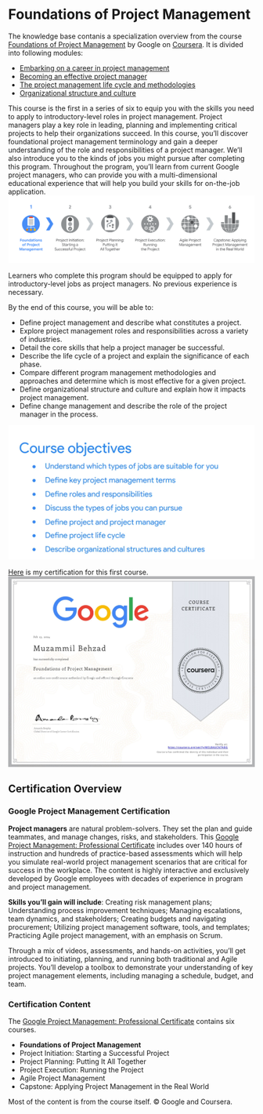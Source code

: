 # Foundations of Project Management
The knowledge base contanis a specialization overview from the course [Foundations of Project Management](https://www.coursera.org/learn/project-management-foundations/) by Google on [Coursera](https://www.coursera.org/). It is divided into following modules:
- [Embarking on a career in project management](Embarking%20on%20a%20career%20in%20project%20management.md)
- [Becoming an effective project manager](Becoming%20an%20effective%20project%20manager.md)
- [The project management life cycle and methodologies](The%20project%20management%20life%20cycle%20and%20methodologies.md)
- [Organizational structure and culture](Organizational%20structure%20and%20culture.md)

This course is the first in a series of six to equip you with the skills you need to apply to introductory-level roles in project management. Project managers play a key role in leading, planning and implementing critical projects to help their organizations succeed. In this course, you’ll discover foundational project management terminology and gain a deeper understanding of  the role and responsibilities of a project manager. We’ll also introduce you to the kinds of jobs you might pursue after completing this program. Throughout the program, you’ll learn from current Google project managers, who can provide you with a multi-dimensional educational experience that will help you build your skills  for on-the-job application. 
![](imgs/info.png)

Learners who complete this program should be equipped to apply for introductory-level jobs as project managers. No previous experience is necessary.

By the end of this course, you will be able to:
- Define project management and describe what constitutes a project.
- Explore project management roles and responsibilities across a variety of industries.
- Detail the core skills that help a project manager be successful.
- Describe the life cycle of a project and explain the significance of each phase.
- Compare different program management methodologies and approaches and determine which is most effective for a given project.
- Define organizational structure and culture and explain how it impacts project management. 
- Define change management and describe the role of the project manager in the process.

![](imgs/module1.png)


[Here](https://www.coursera.org/account/accomplishments/verify/WEL8AUCN7ABG) is my certification for this first course.
![](imgs/course1.JPG)


## Certification Overview
###  Google Project Management Certification
**Project managers** are natural problem-solvers. They set the plan and guide teammates, and manage changes, risks, and stakeholders. This [Google Project Management: Professional Certificate](https://www.coursera.org/professional-certificates/google-project-management) includes over 140 hours of instruction and hundreds of practice-based assessments which will help you simulate real-world project management scenarios that are critical for success in the workplace. The content is highly interactive and exclusively developed by Google employees with decades of experience in program and project management.

**Skills you’ll gain will include**: Creating risk management plans; Understanding process improvement techniques; Managing escalations, team dynamics, and stakeholders; Creating budgets and navigating procurement; Utilizing  project management software, tools, and templates; Practicing Agile project management, with an emphasis on Scrum.

Through a mix of videos, assessments, and hands-on activities, you’ll get introduced to initiating, planning, and running both traditional and Agile projects. You’ll develop a toolbox to demonstrate your understanding of key project management elements, including managing a schedule, budget, and team.


### Certification Content

The [Google Project Management: Professional Certificate](https://www.coursera.org/professional-certificates/google-project-management) contains six courses.

- **Foundations of Project Management**
- Project Initiation: Starting a Successful Project
- Project Planning: Putting It All Together
- Project Execution: Running the Project
- Agile Project Management
- Capstone: Applying Project Management in the Real World

Most of the content is from the course itself. © Google and Coursera.
